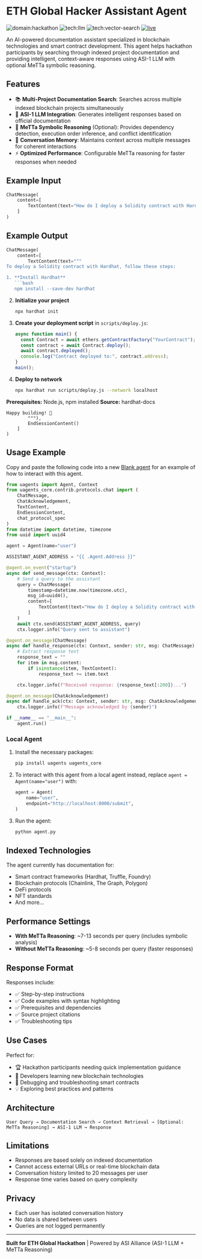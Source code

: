 # ETH Global Hacker Assistant Agent

![domain:hackathon](https://img.shields.io/badge/hackathon-3D8BD3?style=flat)
![tech:llm](https://img.shields.io/badge/llm-E85D2E?style=flat)
![tech:vector-search](https://img.shields.io/badge/vector--search-4A90E2?style=flat)
[![live](https://img.shields.io/badge/Live-8A2BE2?style=flat)](https://agentverse.ai)

An AI-powered documentation assistant specialized in blockchain technologies and smart contract development. This agent helps hackathon participants by searching through indexed project documentation and providing intelligent, context-aware responses using ASI-1 LLM with optional MeTTa symbolic reasoning.

## Features

- 📚 **Multi-Project Documentation Search**: Searches across multiple indexed blockchain projects simultaneously
- 🧠 **ASI-1 LLM Integration**: Generates intelligent responses based on official documentation
- 🔮 **MeTTa Symbolic Reasoning** (Optional): Provides dependency detection, execution order inference, and conflict identification
- 💬 **Conversation Memory**: Maintains context across multiple messages for coherent interactions
- ⚡ **Optimized Performance**: Configurable MeTTa reasoning for faster responses when needed

## Example Input

```python
ChatMessage(
    content=[
        TextContent(text="How do I deploy a Solidity contract with Hardhat?")
    ]
)
```

## Example Output

```python
ChatMessage(
    content=[
        TextContent(text="""
To deploy a Solidity contract with Hardhat, follow these steps:

1. **Install Hardhat**
   ```bash
   npm install --save-dev hardhat
   ```

2. **Initialize your project**
   ```bash
   npx hardhat init
   ```

3. **Create your deployment script** in `scripts/deploy.js`:
   ```javascript
   async function main() {
     const Contract = await ethers.getContractFactory("YourContract");
     const contract = await Contract.deploy();
     await contract.deployed();
     console.log("Contract deployed to:", contract.address);
   }
   main();
   ```

4. **Deploy to network**
   ```bash
   npx hardhat run scripts/deploy.js --network localhost
   ```

**Prerequisites:** Node.js, npm installed
**Source:** hardhat-docs

```
Happy building! 🚀
        """),
        EndSessionContent()
    ]
)
```

## Usage Example

Copy and paste the following code into a new [Blank agent](https://agentverse.ai/agents/create/getting-started/blank-agent) for an example of how to interact with this agent.

```python
from uagents import Agent, Context
from uagents_core.contrib.protocols.chat import (
    ChatMessage,
    ChatAcknowledgement,
    TextContent,
    EndSessionContent,
    chat_protocol_spec
)
from datetime import datetime, timezone
from uuid import uuid4

agent = Agent(name="user")

ASSISTANT_AGENT_ADDRESS = "{{ .Agent.Address }}"

@agent.on_event("startup")
async def send_message(ctx: Context):
    # Send a query to the assistant
    query = ChatMessage(
        timestamp=datetime.now(timezone.utc),
        msg_id=uuid4(),
        content=[
            TextContent(text="How do I deploy a Solidity contract with Hardhat?")
        ]
    )
    await ctx.send(ASSISTANT_AGENT_ADDRESS, query)
    ctx.logger.info("Query sent to assistant")

@agent.on_message(ChatMessage)
async def handle_response(ctx: Context, sender: str, msg: ChatMessage):
    # Extract response text
    response_text = ""
    for item in msg.content:
        if isinstance(item, TextContent):
            response_text += item.text

    ctx.logger.info(f"Received response: {response_text[:200]}...")

@agent.on_message(ChatAcknowledgement)
async def handle_ack(ctx: Context, sender: str, msg: ChatAcknowledgement):
    ctx.logger.info(f"Message acknowledged by {sender}")

if __name__ == "__main__":
    agent.run()
```

### Local Agent

1. Install the necessary packages:

   ```bash
   pip install uagents uagents_core
   ```

2. To interact with this agent from a local agent instead, replace `agent = Agent(name="user")` with:

   ```python
   agent = Agent(
       name="user",
       endpoint="http://localhost:8000/submit",
   )
   ```

3. Run the agent:
   ```bash
   python agent.py
   ```

## Indexed Technologies

The agent currently has documentation for:
- Smart contract frameworks (Hardhat, Truffle, Foundry)
- Blockchain protocols (Chainlink, The Graph, Polygon)
- DeFi protocols
- NFT standards
- And more...

## Performance Settings

- **With MeTTa Reasoning**: ~7-13 seconds per query (includes symbolic analysis)
- **Without MeTTa Reasoning**: ~5-8 seconds per query (faster responses)

## Response Format

Responses include:
- ✅ Step-by-step instructions
- ✅ Code examples with syntax highlighting
- ✅ Prerequisites and dependencies
- ✅ Source project citations
- ✅ Troubleshooting tips

## Use Cases

Perfect for:
- 🏆 Hackathon participants needing quick implementation guidance
- 📖 Developers learning new blockchain technologies
- 🔧 Debugging and troubleshooting smart contracts
- 💡 Exploring best practices and patterns

## Architecture

```
User Query → Documentation Search → Context Retrieval → [Optional: MeTTa Reasoning] → ASI-1 LLM → Response
```

## Limitations

- Responses are based solely on indexed documentation
- Cannot access external URLs or real-time blockchain data
- Conversation history limited to 20 messages per user
- Response time varies based on query complexity

## Privacy

- Each user has isolated conversation history
- No data is shared between users
- Queries are not logged permanently

---

**Built for ETH Global Hackathon** | Powered by ASI Alliance (ASI-1 LLM + MeTTa Reasoning)
